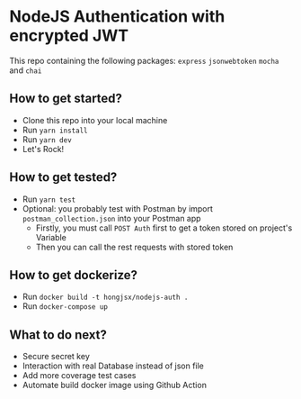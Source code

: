 # NodeJS Authentication with encrypted JWT

This repo containing the following packages: `express` `jsonwebtoken` `mocha` and `chai`

## How to get started?
- Clone this repo into your local machine
- Run `yarn install`
- Run `yarn dev`
- Let's Rock!

## How to get tested?
- Run `yarn test`
- Optional: you probably test with Postman by import `postman_collection.json` into your Postman app
  - Firstly, you must call `POST Auth` first to get a token stored on project's Variable
  - Then you can call the rest requests with stored token

## How to get dockerize?
- Run `docker build -t hongjsx/nodejs-auth . `
- Run `docker-compose up`

## What to do next?
- Secure secret key
- Interaction with real Database instead of json file
- Add more coverage test cases
- Automate build docker image using Github Action
